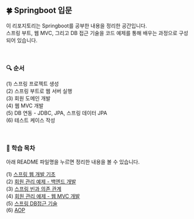 ## 🍀 Springboot 입문
이 리포지토리는 Springboot를 공부한 내용을 정리한 공간입니다.  
스프링 부트, 웹 MVC, 그리고 DB 접근 기술을 코드 예제를 통해 배우는 과정으로 구성되어 있습니다.

<br/>

### 🔍 순서
(1) 스프링 프로젝트 생성 <br/>
(2) 스프링 부트로 웹 서버 실행 <br/>
(3) 회원 도메인 개발 <br/>
(4) 웹 MVC 개발 <br/>
(5) DB 연동 - JDBC, JPA, 스프링 데이터 JPA <br/>
(6) 테스트 케이스 작성

<br/>

### 📝 학습 목차
아래 README 파일명을 누르면 정리한 내용을 볼 수 있습니다.

(1) [스프링 웹 개발 기초](docs/1_spring-basics.md) <br/>
(2) [회원 관리 예제 - 백엔드 개발](docs/2_member-management.md) <br/>
(3) [스프링 빈과 의존 관계](docs/3_spring-bean-overview.md) <br/>
(4) [회원 관리 예제 - 웹 MVC 개발](docs/4_web-mvc-tutorial.md) <br/>
(5) [스프링 DB접근 기술](docs/5_spring-db-access.md) <br/>
(6) [AOP](docs/6_aop.md)